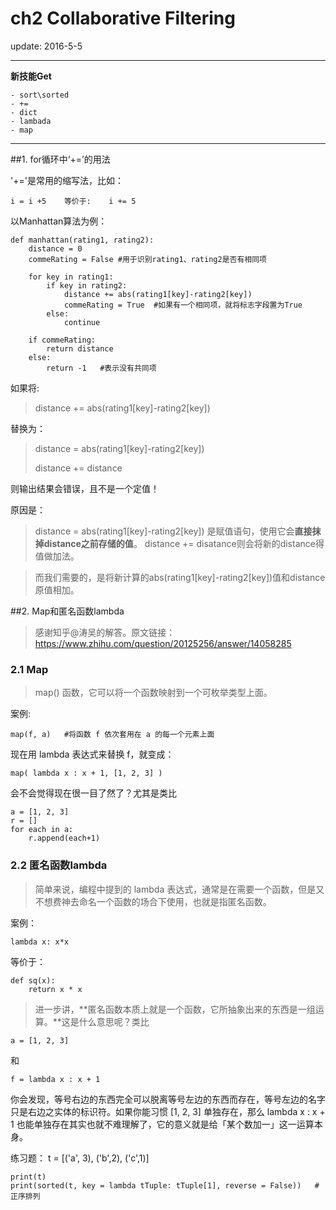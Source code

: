 # ch2 Collaborative Filtering

update: 2016-5-5

---
**新技能Get**

	- sort\sorted
	- +=
	- dict
	- lambada
	- map

---

##1. for循环中‘+=’的用法

'+='是常用的缩写法，比如：

	i = i +5	等价于:	i += 5	

以Manhattan算法为例：

	def manhattan(rating1, rating2):
		distance = 0
		commeRating = False	#用于识别rating1、rating2是否有相同项

		for key in rating1:
			if key in rating2:
				distance += abs(rating1[key]-rating2[key])
				commeRating = True	#如果有一个相同项，就将标志字段置为True
			else:
				continue

		if commeRating:
			return distance
		else:
			return -1	#表示没有共同项

如果将:

>distance += abs(rating1[key]-rating2[key])

替换为：

>distance = abs(rating1[key]-rating2[key])
>
>distance += distance

则输出结果会错误，且不是一个定值！

原因是：
> distance = abs(rating1[key]-rating2[key])
> 是赋值语句，使用它会**直接抹掉distance之前存储的值**。
> distance += disatance则会将新的distance得值做加法。

>而我们需要的，是将新计算的abs(rating1[key]-rating2[key])值和distance原值相加。

##2. Map和匿名函数lambda

>感谢知乎@涛吴的解答。原文链接：https://www.zhihu.com/question/20125256/answer/14058285

### 2.1 Map

>map() 函数，它可以将一个函数映射到一个可枚举类型上面。

案例:

	map(f, a)	#将函数 f 依次套用在 a 的每一个元素上面

现在用 lambda 表达式来替换 f，就变成：

	map( lambda x : x + 1, [1, 2, 3] )

会不会觉得现在很一目了然了？尤其是类比

	a = [1, 2, 3]
	r = []
	for each in a:
    	r.append(each+1)

### 2.2 匿名函数lambda
> 简单来说，编程中提到的 lambda 表达式，通常是在需要一个函数，但是又不想费神去命名一个函数的场合下使用，也就是指匿名函数。

案例：

	lambda x: x*x

等价于：

	def sq(x):
    	return x * x

>进一步讲，**匿名函数本质上就是一个函数，它所抽象出来的东西是一组运算。**这是什么意思呢？类比
>
	a = [1, 2, 3]
和

>
	f = lambda x : x + 1
你会发现，等号右边的东西完全可以脱离等号左边的东西而存在，等号左边的名字只是右边之实体的标识符。如果你能习惯 [1, 2, 3] 单独存在，那么 lambda x : x + 1 也能单独存在其实也就不难理解了，它的意义就是给「某个数加一」这一运算本身。


练习题：
	t = [('a', 3), ('b',2), ('c',1)]

	print(t)
	print(sorted(t, key = lambda tTuple: tTuple[1], reverse = False))	#正序排列
